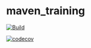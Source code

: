 # maven_training

[![Build](https://github.com/TheFoxell/maven_training/actions/workflows/build.yml/badge.svg)](https://github.com/TheFoxell/maven_training/actions/workflows/build.yml)

[![codecov](https://codecov.io/gh/TheFoxell/maven_training/branch/main/graph/badge.svg?token=7UEIU26TNI)](https://codecov.io/gh/TheFoxell/maven_training)